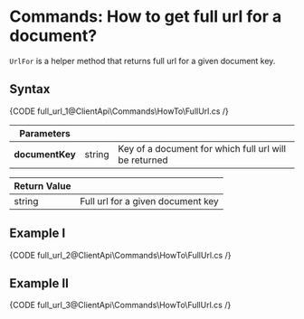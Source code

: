 # Commands: How to get full url for a document?

`UrlFor` is a helper method that returns full url for a given document key.

## Syntax

{CODE full_url_1@ClientApi\Commands\HowTo\FullUrl.cs /}

| Parameters | | |
| ------------- | ------------- | ----- |
| **documentKey** | string | Key of a document for which full url will be returned |

| Return Value | |
| ------------- | ----- |
| string | Full url for a given document key |

## Example I

{CODE full_url_2@ClientApi\Commands\HowTo\FullUrl.cs /}

## Example II

{CODE full_url_3@ClientApi\Commands\HowTo\FullUrl.cs /}
